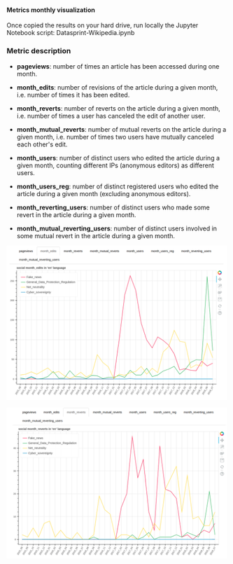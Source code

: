 
#### Metrics monthly visualization

Once copied the results on your hard drive, run locally the Jupyter Notebook script: Datasprint-Wikipedia.ipynb

### Metric description

* **pageviews**: number of times an article has been accessed during one month.

* **month_edits**: number of revisions of the article during a given month, i.e. number of times it has been edited. 

* **month_reverts**: number of reverts on the article during a given month, i.e. number of times a user has canceled the edit of another user.

* **month_mutual_reverts**: number of mutual reverts on the article during a given month, i.e. number of times two users have mutually canceled each other's edit.

* **month_users**: number of distinct users who edited the article during a given month, counting different IPs (anonymous editors) as different users.

* **month_users_reg**: number of distinct registered users who edited the article during a given month (excluding anonymous editors).

* **month_reverting_users**: number of distinct users who made some revert in the article during a given month.

* **month_mutual_reverting_users**: number of distinct users involved in some mutual revert in the article during a given month.

![alt text](https://github.com/NGI4eu/engineroom-data-sprint-notebooks/blob/master/03-wikipedia-article-metrics/month_edits_vis.png)

![alt text](https://github.com/NGI4eu/engineroom-data-sprint-notebooks/blob/master/03-wikipedia-article-metrics/reverts_vis.png)
